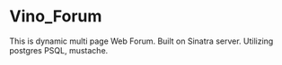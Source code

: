 # Vino_Forum

This is dynamic multi page Web Forum. Built on Sinatra server. Utilizing postgres PSQL, mustache. 
